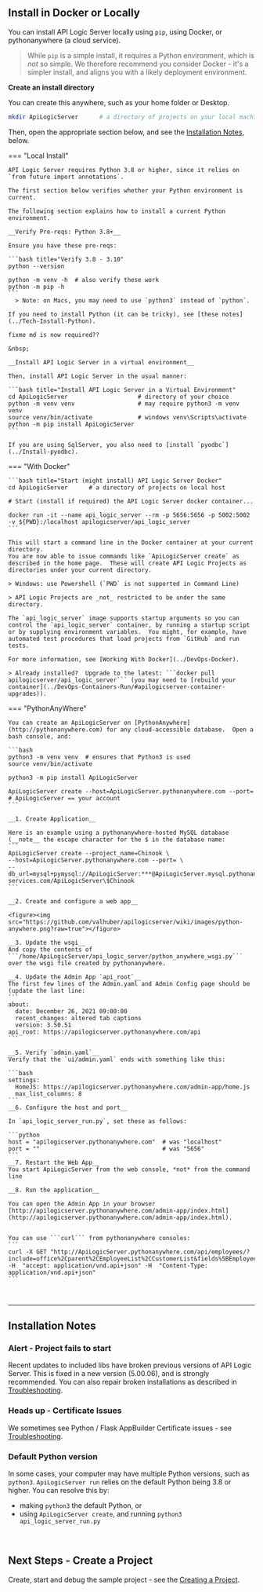 ## Install in Docker or Locally

You can install API Logic Server locally using `pip`, using Docker, or pythonanywhere (a cloud service).

  > While `pip` is a simple install, it requires a Python environment, which is _not_ so simple.  We therefore recommend you consider Docker - it's a simpler install, and aligns you with a likely deployment environment.

__Create an install directory__

You can create this anywhere, such as your home folder or Desktop.

```bash title="Create an install directory"
mkdir ApiLogicServer      # a directory of projects on your local machine
```
Then, open the appropriate section below, and see the [Installation Notes](#installation-notes), below.

=== "Local Install"

    API Logic Server requires Python 3.8 or higher, since it relies on `from future import annotations`.

    The first section below verifies whether your Python environment is current.  

    The following section explains how to install a current Python environment.

    __Verify Pre-reqs: Python 3.8+__

    Ensure you have these pre-reqs:

    ```bash title="Verify 3.8 - 3.10"
    python --version

    python -m venv -h  # also verify these work
    python -m pip -h
    ```
      > Note: on Macs, you may need to use `python3` instead of `python`.

    If you need to install Python (it can be tricky), see [these notes](../Tech-Install-Python).

    fixme md is now required??

    &nbsp;

    __Install API Logic Server in a virtual environment__

    Then, install API Logic Server in the usual manner:

    ```bash title="Install API Logic Server in a Virtual Environment"
    cd ApiLogicServer                    # directory of your choice
    python -m venv venv                  # may require python3 -m venv venv
    source venv/bin/activate             # windows venv\Scripts\activate
    python -m pip install ApiLogicServer
    ```

    If you are using SqlServer, you also need to [install `pyodbc`](../Install-pyodbc).

=== "With Docker"

    ```bash title="Start (might install) API Logic Server Docker"
    cd ApiLogicServer      # a directory of projects on local host

    # Start (install if required) the API Logic Server docker container...

    docker run -it --name api_logic_server --rm -p 5656:5656 -p 5002:5002 -v ${PWD}:/localhost apilogicserver/api_logic_server
    ```

    This will start a command line in the Docker container at your current directory.
    You are now able to issue commands like `ApiLogicServer create` as described in the home page.  These will create API Logic Projects as directories under your current directory.

    > Windows: use Powershell (`PWD` is not supported in Command Line)

    > API Logic Projects are _not_ restricted to be under the same directory.

    The `api_logic_server` image supports startup arguments so you can control the `api_logic_server` container, by running a startup script or by supplying environment variables.  You might, for example, have automated test procedures that load projects from `GitHub` and run tests.

    For more information, see [Working With Docker](../DevOps-Docker).

    > Already installed?  Upgrade to the latest: ```docker pull apilogicserver/api_logic_server``` (you may need to [rebuild your container](../DevOps-Containers-Run/#apilogicserver-container-upgrades)).

=== "PythonAnyWhere"

    You can create an ApiLogicServer on [PythonAnywhere](http://pythonanywhere.com) for any cloud-accessible database.  Open a bash console, and:

    ```bash  
    python3 -m venv venv  # ensures that Python3 is used  
    source venv/bin/activate

    python3 -m pip install ApiLogicServer

    ApiLogicServer create --host=ApiLogicServer.pythonanywhere.com --port=   # ApiLogicServer == your account  
    ```

    __1. Create Application__

    Here is an example using a pythonanywhere-hosted MySQL database (__note__ the escape character for the $ in the database name:  
    ```  
    ApiLogicServer create --project_name=Chinook \
    --host=ApiLogicServer.pythonanywhere.com --port= \
    --db_url=mysql+pymysql://ApiLogicServer:***@ApiLogicServer.mysql.pythonanywhere-services.com/ApiLogicServer\$Chinook
    ```

    __2. Create and configure a web app__

    <figure><img src="https://github.com/valhuber/apilogicserver/wiki/images/python-anywhere.png?raw=true"></figure>

    __3. Update the wsgi__
    And copy the contents of ```/home/ApiLogicServer/api_logic_server/python_anywhere_wsgi.py``` over the wsgi file created by pythonanywhere.

    __4. Update the Admin App `api_root`__
    The first few lines of the Admin.yaml and Admin Config page should be (update the last line:
    ```
    about:
      date: December 26, 2021 09:00:00
      recent_changes: altered tab captions
      version: 3.50.51
    api_root: https://apilogicserver.pythonanywhere.com/api
    ```

    __5. Verify `admin.yaml`__
    Verify that the `ui/admin.yaml` ends with something like this:

    ```bash
    settings:
      HomeJS: https://apilogicserver.pythonanywhere.com/admin-app/home.js
      max_list_columns: 8
    ```
    __6. Configure the host and port__

    In `api_logic_server_run.py`, set these as follows:

    ```python
    host = "apilogicserver.pythonanywhere.com"  # was "localhost"
    port = ""                                   # was "5656"
    ```
    __7. Restart the Web App__
    You start ApiLogicServer from the web console, *not* from the command line

    __8. Run the application__

    You can open the Admin App in your browser [http://apilogicserver.pythonanywhere.com/admin-app/index.html](http://apilogicserver.pythonanywhere.com/admin-app/index.html).


    You can use ```curl``` from pythonanywhere consoles:  
    ```  
    curl -X GET "http://ApiLogicServer.pythonanywhere.com/api/employees/?include=office%2Cparent%2CEmployeeList%2CCustomerList&fields%5BEmployee%5D=employeeNumber%2ClastName%2CfirstName%2Cextension%2Cemail%2CofficeCode%2CreportsTo%2CjobTitle&page%5Boffset%5D=0&page%5Blimit%5D=10&sort=employeeNumber%2ClastName%2CfirstName%2Cextension%2Cemail%2CofficeCode%2CreportsTo%2CjobTitle%2Cid" -H  "accept: application/vnd.api+json" -H  "Content-Type: application/vnd.api+json"  
    ```

&nbsp;

---

## Installation Notes

### Alert - Project fails to start

Recent updates to included libs have broken previous versions of API Logic Server.  This is fixed in a new version (5.00.06), and is strongly recommended.  You can also repair broken installations as described in [Troubleshooting](../Troubleshooting).

### Heads up - Certificate Issues
We sometimes see Python / Flask AppBuilder Certificate issues - see [Troubleshooting](../Troubleshooting#certificate-failures).

### Default Python version
In some cases, your computer may have multiple Python versions, such as ```python3```.  ```ApiLogicServer run``` relies on the default Python being 3.8 or higher.  You can resolve this by:
* making ```python3``` the default Python, or
* using ```ApiLogicServer create```, and running ```python3 api_logic_server_run.py```

&nbsp; &nbsp;

## Next Steps - Create a Project

Create, start and debug the sample project - see the [Creating a Project](../Create-ApiLogicProject).
